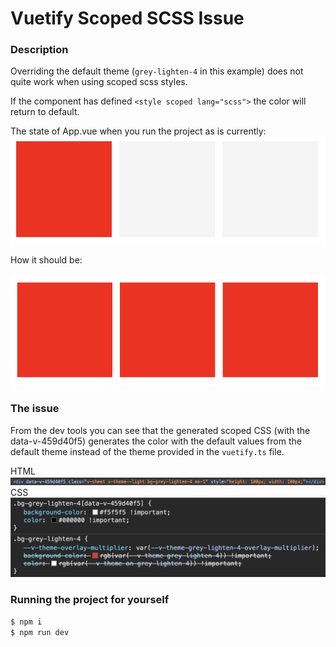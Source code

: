 # Vuetify Scoped SCSS Issue

### Description

Overriding the default theme (`grey-lighten-4` in this example) does not quite work when using scoped scss styles.

If the component has defined `<style scoped lang="scss">` the color will return to default.

The state of App.vue when you run the project as is currently:
![alt text](images/error.png)

How it should be:

![alt text](images/no-error.png)

### The issue

From the dev tools you can see that the generated scoped CSS (with the data-v-459d40f5) generates the color with the default values from the default theme instead of the theme provided in the `vuetify.ts` file.

HTML
![alt text](images/html.png)
CSS
![alt text](images/css.png)

### Running the project for yourself

```sh
$ npm i
$ npm run dev
```

